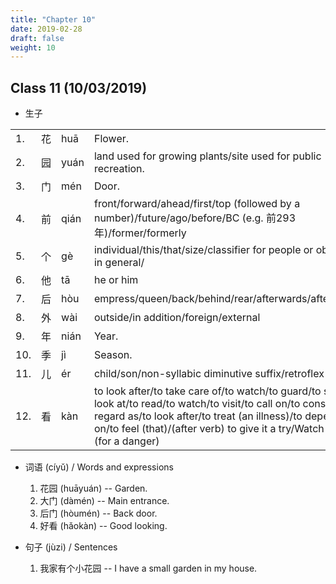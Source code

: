 ```yaml
---
title: "Chapter 10"
date: 2019-02-28
draft: false
weight: 10
---
```


## Class 11 (10/03/2019)

- 生子

|     |    |      |                                                                                                                                                                                                                                                         |
|-----|----|------|---------------------------------------------------------------------------------------------------------------------------------------------------------------------------------------------------------------------------------------------------------|
| 1.  | 花 | huā  | Flower.                                                                                                                                                                                                                                                 |
| 2.  | 园 | yuán | land used for growing plants/site used for public recreation.                                                                                                                                                                                                                                                 |
| 3.  | 门 | mén  | Door.                                                                                                                                                                                                                                                   |
| 4.  | 前 | qián | front/forward/ahead/first/top (followed by a number)/future/ago/before/BC (e.g. 前293年)/former/formerly                                                                                                                                                |
| 5.  | 个 | gè   | individual/this/that/size/classifier for people or objects in general/                                                                                                                                                                                  |
| 6.  | 他 | tā   | he or him                                                                                                                                                                                                                                               |
| 7.  | 后 | hòu  | empress/queen/back/behind/rear/afterwards/after/later                                                                                                                                                                                                   |
| 8.  | 外 | wài  | outside/in addition/foreign/external                                                                                                                                                                                                                    |
| 9.  | 年 | nián | Year.                                                                                                                                                                                                                                                   |
| 10. | 季 | jì   | Season.                                                                                                                                                                                                                                                 |
| 11. | 儿 | ér   | child/son/non-syllabic diminutive suffix/retroflex final                                                                                                                                                                                                |
| 12. | 看 | kàn  | to look after/to take care of/to watch/to guard/to see/to look at/to read/to watch/to visit/to call on/to consider/to regard as/to look after/to treat (an illness)/to depend on/to feel (that)/(after verb) to give it a try/Watch out! (for a danger) |

- 词语 (cíyǔ) / Words and expressions

	1. 花园 (huāyuán) -- Garden.
	2. 大门 (dàmén) -- Main entrance.
	3. 后门 (hòumén) -- Back door.
	4. 好看 (hǎokàn) -- Good looking.

- 句子 (jùzi) / Sentences

    1. 我家有个小花园 -- I have a small garden in my house.








